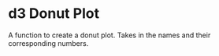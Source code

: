 # d3 Donut Plot

A function to create a donut plot. Takes in the names and their corresponding numbers.